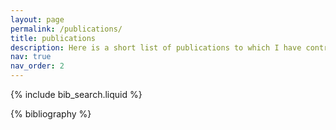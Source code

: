 ```yaml
---
layout: page
permalink: /publications/
title: publications
description: Here is a short list of publications to which I have contributed during Graduate school and internships!
nav: true
nav_order: 2
---
```


<!-- _pages/publications.md -->

<!-- Bibsearch Feature -->

{% include bib_search.liquid %}

<div class="publications">

{% bibliography %}

</div>
